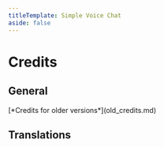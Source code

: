 ```yaml
---
titleTemplate: Simple Voice Chat
aside: false
---
```


# Credits

## General

<Credits :credits="credits"/>
[*Credits for older versions*](old_credits.md)

## Translations

<Credits :credits="translations" :displayLicense="false"/>

<script setup>
const credits = [
  {
    element: { name: "Icons" },
    name: {
      name: "Stridey",
      link: "https://www.planetminecraft.com/member/stridey/",
    },
  },
  {
    element: {
      name: "Opus Codec",
      link: "https://opus-codec.org/",
    },
    license: {
      name: "3-Clause BSD License",
      link: "https://opus-codec.org/license/",
    },
  },
  {
    element: {
      name: "RNNoise",
      link: "https://jmvalin.ca/demo/rnnoise/",
    },
    license: {
      name: 'BSD 3-Clause "New" or "Revised" License',
      link: "https://gitlab.xiph.org/xiph/rnnoise/-/blob/master/COPYING",
    },
  },
  {
    element: {
      name: "LAME",
      link: "https://lame.sourceforge.io/",
    },
    license: {
      name: "GNU LIBRARY GENERAL PUBLIC LICENSE Version 2",
      link: "https://sourceforge.net/p/lame/svn/HEAD/tree/tags/RELEASE__3_100/lame/COPYING",
    },
  },
  {
    element: {
      name: "adventure",
      link: "https://github.com/KyoriPowered/adventure",
    },
    license: {
      name: "MIT",
      link: "https://github.com/KyoriPowered/adventure/blob/master/license.txt",
    },
  },
  {
    element: {
      name: "commodore",
      link: "https://github.com/lucko/commodore",
    },
    license: {
      name: "MIT",
      link: "https://github.com/lucko/commodore/blob/master/LICENSE.txt",
    },
  },
  {
    element: {
      name: "Concentus",
      link: "https://github.com/lostromb/concentus",
    },
    license: {
      name: "Custom",
      link: "https://github.com/lostromb/concentus/blob/master/LICENSE",
    },
  },
  {
    element: {
      name: "Fabric API",
      link: "https://github.com/FabricMC/fabric",
    },
    license: {
      name: "Apache License 2.0",
      link: "https://github.com/FabricMC/fabric/blob/1.20.1/LICENSE",
    },
  },
  {
    element: {
      name: "Quilt Standard Libraries (QSL)",
      link: "https://github.com/QuiltMC/quilt-standard-libraries",
    },
    license: {
      name: "Apache License 2.0",
      link: "https://github.com/QuiltMC/quilt-standard-libraries/blob/1.20/LICENSE",
    },
  },
  {
    element: {
      name: "Quilted Fabric API",
      link: "https://github.com/QuiltMC/quilted-fabric-api",
    },
    license: {
      name: "Apache License 2.0",
      link: "https://github.com/QuiltMC/quilted-fabric-api/blob/1.20.1/LICENSE",
    },
  }
];

const translations = [
  {
    element: { name: "Brazilian Portuguese translation" },
    name: {
      name: "Allomere",
      link: "https://github.com/Allomere",
    },
  },
  {
    element: { name: "Italian translation" },
    name: {
      name: "UknownGino",
      link: "https://github.com/UknownGino",
    },
  },
  {
    element: { name: "Dutch translation" },
    name: {
      name: "emielderckx",
      link: "https://github.com/emielderckx",
    },
  },
  {
    element: { name: "Chinese Simplified (China) translation" },
    name: {
      name: "MikhailTapio",
      link: "https://github.com/MikhailTapio",
    },
  },
  {
    element: { name: "Russian translation" },
    name: {
      name: "Strongleong",
      link: "https://github.com/Strongleong",
    },
  },
  {
    element: { name: "Catalan translation" },
    name: {
      name: "JoanVC100",
      link: "https://github.com/JoanVC100",
    },
  },
  {
    element: { name: "Polish translation" },
    name: {
      name: "RDKRACZ",
      link: "https://github.com/RDKRACZ",
    },
  },
  {
    element: { name: "Spanish translation" },
    name: {
      name: "zeedif",
      link: "https://github.com/zeedif",
    },
  },
  {
    element: { name: "Russian translation" },
    name: {
      name: "DrHesperus",
      link: "https://github.com/DrHesperus",
    },
  },
  {
    element: { name: "Swedish translation" },
    name: {
      name: "TechnicProblem",
      link: "https://github.com/TechnicProblem",
    },
  },
  {
    element: { name: "Ukrainian translation" },
    name: {
      name: "ProSplash1",
      link: "https://www.curseforge.com/members/prosplash1",
    },
  },
  {
    element: { name: "Japanese translation" },
    name: {
      name: "shonkei",
      link: "https://github.com/shonkei",
    },
  },
  {
    element: { name: "Chinese Simplified (China) translation" },
    name: {
      name: "XmLinkia",
      link: "https://github.com/XmLinkia",
    },
  },
  {
    element: { name: "Korean translation" },
    name: {
      name: "gyular",
      link: "https://github.com/gyular",
    },
  },
  {
    element: { name: "Polish translation" },
    name: {
      name: "joker876",
      link: "https://github.com/joker876",
    },
  },
  {
    element: { name: "Czech translation" },
    name: {
      name: "HonzaVinCZ",
      link: "https://github.com/HonzaVinCZ",
    },
  },
  {
    element: { name: "Chinese Simplified (China) translation" },
    name: {
      name: "IceBingQI",
      link: "https://github.com/IceBingQI",
    },
  },
  {
    element: { name: "Brazilian Portuguese translation" },
    name: {
      name: "Sanadriell",
      link: "https://github.com/Sanadriell",
    },
  },
  {
    element: { name: "Russian translation" },
    name: {
      name: "Syorito Hatsuki",
      link: "https://github.com/syorito-hatsuki",
    },
  },
  {
    element: { name: "Argentinian Spanish translation" },
    name: {
      name: "aguzzfw",
      link: "https://www.curseforge.com/members/aguzzfw",
    },
  },
  {
    element: { name: "Mexican Spanish translation" },
    name: {
      name: "NetongasNG",
      link: "https://github.com/NetongasNG",
    },
  },
  {
    element: { name: "Brazilian Portuguese translation" },
    name: {
      name: "FITFC",
      link: "https://github.com/FITFC",
    },
  },
  {
    element: { name: "Japanese translation" },
    name: {
      name: "Omokage R",
      link: "https://github.com/Omokage-R",
    },
  },
  {
    element: { name: "Russian translation" },
    name: {
      name: "Heimdallr-1",
      link: "https://github.com/Heimdallr-1",
    },
  },
  {
    element: { name: "Chinese Traditional translation" },
    name: {
      name: "notlin4",
      link: "https://github.com/notlin4",
    },
  },
];
</script>
